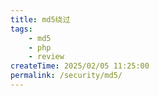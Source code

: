 ```yaml
---
title: md5绕过
tags:
    - md5
    - php
    - review
createTime: 2025/02/05 11:25:00
permalink: /security/md5/
---
```





